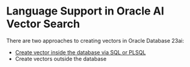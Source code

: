 # Language Support in Oracle AI Vector Search

There are two approaches to creating vectors in Oracle Database 23ai:
- [Create vector inside the database via SQL or PLSQL](Vector%20Support%20via%20SQL%20or%20PLSQL.md)
- Create vectors outside the database

